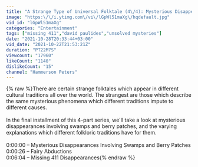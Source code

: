 ```yaml
---
title: "A Strange Type of Universal Folktale (4\/4): Mysterious Disappearances in Swamps and Berry Patches"
image: "https:\/\/i.ytimg.com\/vi\/lGpWl51maXg\/hqdefault.jpg"
vid_id: "lGpWl51maXg"
categories: "Entertainment"
tags: ["missing 411","david paulides","unsolved mysteries"]
date: "2021-10-28T20:33:44+03:00"
vid_date: "2021-10-22T21:53:21Z"
duration: "PT22M7S"
viewcount: "17960"
likeCount: "1140"
dislikeCount: "15"
channel: "Hammerson Peters"
---
```

{% raw %}There are certain strange folktales which appear in different cultural traditions all over the world. The strangest are those which describe the same mysterious phenomena which different traditions impute to different causes.<br /><br />In the final installment of this 4-part series, we'll take a look at mysterious disappearances involving swamps and berry patches, and the varying explanations which different folkloric traditions have for them.<br /><br />0:00:00 – Mysterious Disappearances Involving Swamps and Berry Patches<br />0:00:26 – Fairy Abductions<br />0:06:04 – Missing 411 Disappearances{% endraw %}
